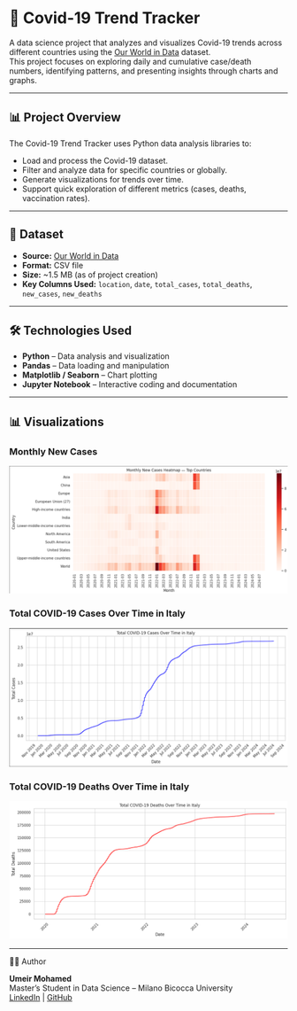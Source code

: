 # 🦠 Covid-19 Trend Tracker

A data science project that analyzes and visualizes Covid-19 trends across different countries using the [Our World in Data](https://ourworldindata.org/covid-deaths) dataset.  
This project focuses on exploring daily and cumulative case/death numbers, identifying patterns, and presenting insights through charts and graphs.

---

## 📊 Project Overview
The Covid-19 Trend Tracker uses Python data analysis libraries to:
- Load and process the Covid-19 dataset.
- Filter and analyze data for specific countries or globally.
- Generate visualizations for trends over time.
- Support quick exploration of different metrics (cases, deaths, vaccination rates).

---

## 📂 Dataset
- **Source:** [Our World in Data](https://ourworldindata.org/covid-deaths)
- **Format:** CSV file
- **Size:** ~1.5 MB (as of project creation)
- **Key Columns Used:** `location`, `date`, `total_cases`, `total_deaths`, `new_cases`, `new_deaths`

---

## 🛠️ Technologies Used
- **Python** – Data analysis and visualization
- **Pandas** – Data loading and manipulation
- **Matplotlib / Seaborn** – Chart plotting
- **Jupyter Notebook** – Interactive coding and documentation

---

## 📊 Visualizations

### Monthly New Cases
![Monthly New Cases](visualizations/Monthly%20New%20Cases.png)

### Total COVID-19 Cases Over Time in Italy
![Total COVID-19 Cases Over Time in Italy](visualizations/Total%20COVID-19%20Cases%20Over%20Time%20in%20Italy.png)

### Total COVID-19 Deaths Over Time in Italy
![Total COVID-19 Deaths Over Time in Italy](visualizations/Total%20COVID-19%20Deaths%20Over%20Time%20in%20Italy.png)


---

🙋‍♂️ Author

**Umeir Mohamed**  
Master’s Student in Data Science – Milano Bicocca University  
[LinkedIn](https://www.linkedin.com/in/umeir-muhammad-shahzad/) | [GitHub](https://github.com/mumairrr)

   
